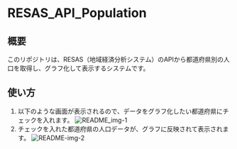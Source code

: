 # RESAS_API_Population

## 概要
このリポジトリは、RESAS（地域経済分析システム）のAPIから都道府県別の人口を取得し、グラフ化して表示するシステムです。


## 使い方

1. 以下のような画面が表示されるので、データをグラフ化したい都道府県にチェックを入れます。
![README_img-1](https://user-images.githubusercontent.com/65604109/127834285-2757938c-8c91-4636-8ad3-3b7716827b21.png)
1. チェックを入れた都道府県の人口データが、グラフに反映されて表示されます。
![README-img-2](https://user-images.githubusercontent.com/65604109/127881086-611b1749-355b-485b-9406-d4e16d01dd9b.png)
